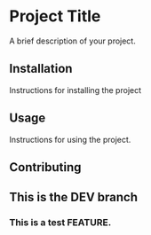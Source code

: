 # Project Title

A brief description of your project. 

## Installation

Instructions for installing the project

## Usage

Instructions for using the project. 

## Contributing


## This is the DEV branch


### This is a test FEATURE. 